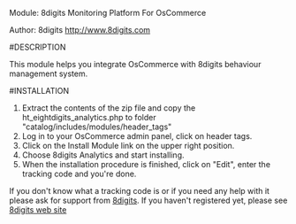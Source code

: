 Module: 8digits Monitoring Platform For OsCommerce

Author: 8digits <http://www.8digits.com>

#DESCRIPTION

This module helps you integrate OsCommerce with 8digits behaviour management system.

#INSTALLATION

1. Extract the contents of the zip file and copy the ht_eightdigits_analytics.php to folder "catalog/includes/modules/header_tags"
2. Log in to your OsCommerce admin panel, click on header tags.
3. Click on the Install Module link on the upper right position. 
4. Choose 8digits Analytics and start installing.
5. When the installation procedure is finished, click on "Edit", enter the tracking code and you're done. 

If you don't know what a tracking code is or if you need any help with it please ask for support from [8digits](http://support.8digits.com). If you haven't registered yet, please see [8digits web site](http://www.8digits.com)
